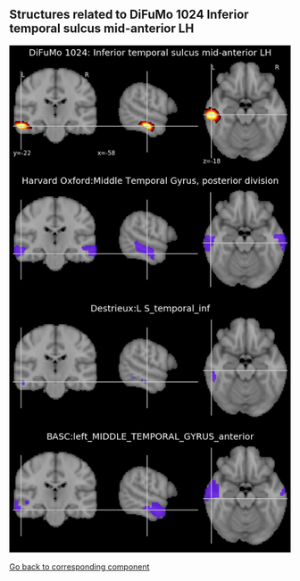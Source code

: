 


## Structures related to DiFuMo 1024 Inferior temporal sulcus mid-anterior LH

![855](855.jpg "Structures related to DiFuMo 1024 Inferior temporal sulcus mid-anterior LH")

[Go back to corresponding component](https://parietal-inria.github.io/DiFuMo/1024/html/855.html)